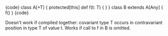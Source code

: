 {code}
class A[+T] {
  protected[this] def f(t: T) { }
}
class B extends A[Any] {
  f()
}
{code}

Doesn't work if compiled together: covariant type T occurs in contravariant position in type T of value t. Works if call to f in B is omitted.

